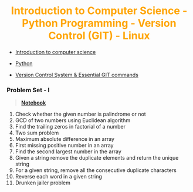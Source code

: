 <h1 align="center" style="color: orange"> Introduction to Computer Science - Python Programming - Version Control (GIT) - Linux </h1>

- [Introduction to computer science](./Introduction_to_Computer_Science/Readme.md)

- [Python](./Python_Programming/Readme.md)

- [Version Control System & Essential GIT commands](./Version_Control_&_Linux/Linux_commands.md)

### Problem Set - I

> **[Notebook](./ProblemSet.ipynb)**

1. Check whether the given number is palindrome or not
2. GCD of two numbers using Euclidean algorithm
3. Find the trailing zeros in factorial of a number
4. Two sum problem
5. Maximum absolute difference in an array
6. First missing positive number in an array
7. Find the second largest number in the array
8. Given a string remove the duplicate elements and return the unique string
9. For a given string, remove all the consecutive duplicate characters
10. Reverse each word in a given string
11. Drunken jailer problem

